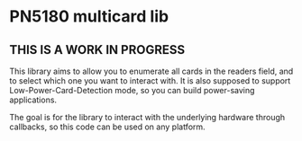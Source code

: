 # PN5180 multicard lib

## THIS IS A WORK IN PROGRESS

This library aims to allow you to enumerate all cards in the readers field, and to select which one you want to interact with.
It is also supposed to support Low-Power-Card-Detection mode, so you can build power-saving applications.

The goal is for the library to interact with the underlying hardware through callbacks, so this code can be used on any platform.
